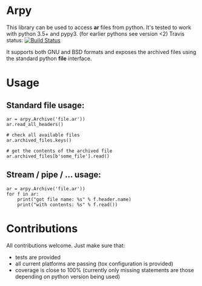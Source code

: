 Arpy
====

This library can be used to access **ar** files from python. It's tested to work with python 3.5+ and pypy3. (for earlier pythons see version <2) Travis status: [![Build Status](https://travis-ci.org/viraptor/arpy.png)](https://travis-ci.org/viraptor/arpy)

It supports both GNU and BSD formats and exposes the archived files using the standard python **file** interface.

Usage
=====

Standard file usage:
--------------------

    ar = arpy.Archive('file.ar'))
    ar.read_all_headers()

    # check all available files
    ar.archived_files.keys()

    # get the contents of the archived file
    ar.archived_files[b'some_file'].read()

Stream / pipe / ... usage:
--------------------------

    ar = arpy.Archive('file.ar'))
    for f in ar:
        print("got file name: %s" % f.header.name)
        print("with contents: %s" % f.read())

Contributions
=============

All contributions welcome. Just make sure that:

*  tests are provided
*  all current platforms are passing (tox configuration is provided)
*  coverage is close to 100% (currently only missing statements are those depending on python version being used)
